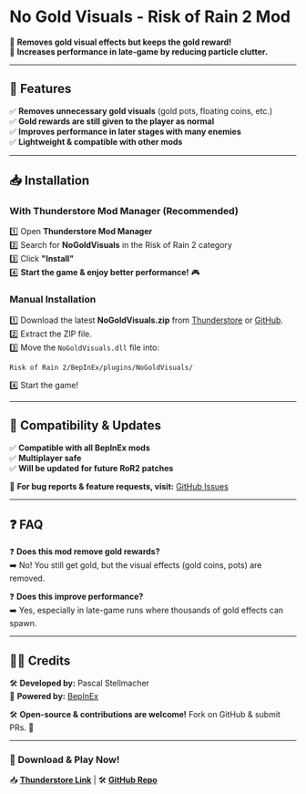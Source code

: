 # No Gold Visuals - Risk of Rain 2 Mod  
🔹 **Removes gold visual effects but keeps the gold reward!**  
🔹 **Increases performance in late-game by reducing particle clutter.**  

---

## 📌 Features  
✅ **Removes unnecessary gold visuals** (gold pots, floating coins, etc.)  
✅ **Gold rewards are still given to the player as normal**  
✅ **Improves performance in later stages with many enemies**  
✅ **Lightweight & compatible with other mods**  

---

## 📥 Installation  

### With Thunderstore Mod Manager (Recommended)  
1️⃣ Open **Thunderstore Mod Manager**  
2️⃣ Search for **NoGoldVisuals** in the Risk of Rain 2 category  
3️⃣ Click **"Install"**  
4️⃣ **Start the game & enjoy better performance!** 🎮  

### Manual Installation  
1️⃣ Download the latest **NoGoldVisuals.zip** from [Thunderstore](https://thunderstore.io/c/riskofrain2/p/AllOfThem/NoGoldVisuals/) or [GitHub](https://github.com/Pascal-Stellmacher/NoGoldVisuals).  
2️⃣ Extract the ZIP file.  
3️⃣ Move the `NoGoldVisuals.dll` file into:  
   ```  
   Risk of Rain 2/BepInEx/plugins/NoGoldVisuals/  
   ```  
4️⃣ Start the game!  

---

## 🔄 Compatibility & Updates  
✅ **Compatible with all BepInEx mods**  
✅ **Multiplayer safe**  
✅ **Will be updated for future RoR2 patches**  

🚀 **For bug reports & feature requests, visit:** [GitHub Issues](https://github.com/Pascal-Stellmacher/NoGoldVisuals/issues)  

---

## ❓ FAQ  
❓ **Does this mod remove gold rewards?**  
➡️ No! You still get gold, but the visual effects (gold coins, pots) are removed.  

❓ **Does this improve performance?**  
➡️ Yes, especially in late-game runs where thousands of gold effects can spawn.  

---

## 👨‍💻 Credits  
🛠️ **Developed by:** Pascal Stellmacher  
🔧 **Powered by:** [BepInEx](https://github.com/BepInEx/BepInEx)  

🛠️ **Open-source & contributions are welcome!** Fork on GitHub & submit PRs. 🚀  

---

### 📌 Download & Play Now!  
📥 **[Thunderstore Link](https://thunderstore.io/c/riskofrain2/p/AllOfThem/NoGoldVisuals/)** | 🛠️ **[GitHub Repo](https://github.com/Pascal-Stellmacher/NoGoldVisuals)**